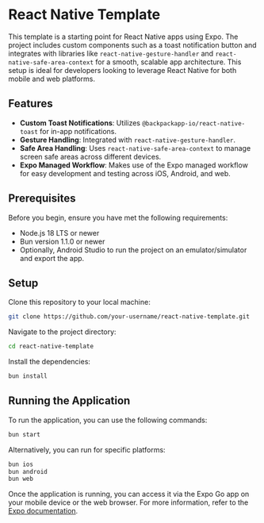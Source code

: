 # React Native Template

This template is a starting point for React Native apps using Expo. The project includes custom components such as a toast notification button and integrates with libraries like `react-native-gesture-handler` and `react-native-safe-area-context` for a smooth, scalable app architecture. This setup is ideal for developers looking to leverage React Native for both mobile and web platforms.

## Features

-   **Custom Toast Notifications**: Utilizes `@backpackapp-io/react-native-toast` for in-app notifications.
-   **Gesture Handling**: Integrated with `react-native-gesture-handler`.
-   **Safe Area Handling**: Uses `react-native-safe-area-context` to manage screen safe areas across different devices.
-   **Expo Managed Workflow**: Makes use of the Expo managed workflow for easy development and testing across iOS, Android, and web.

## Prerequisites

Before you begin, ensure you have met the following requirements:

-   Node.js 18 LTS or newer
-   Bun version 1.1.0 or newer
-   Optionally, Android Studio to run the project on an emulator/simulator and export the app.

## Setup

Clone this repository to your local machine:

```bash
git clone https://github.com/your-username/react-native-template.git
```

Navigate to the project directory:

```bash
cd react-native-template
```

Install the dependencies:

```bash
bun install
```

## Running the Application

To run the application, you can use the following commands:

```bash
bun start
```

Alternatively, you can run for specific platforms:

```bash
bun ios
bun android
bun web
```

Once the application is running, you can access it via the Expo Go app on your mobile device or the web browser. For more information, refer to the [Expo documentation](https://docs.expo.dev/).
